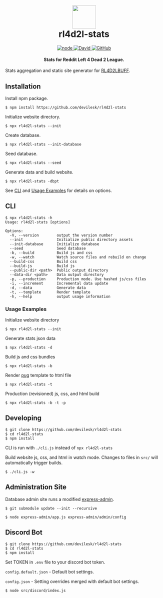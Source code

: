 <h1 align="center">
    <img width="75" src="https://github.com/devilesk/rl4d2l-stats/raw/master/src/public/img/cowtank.png?raw=true">
    <br>
    rl4d2l-stats
</h1>

<p align="center">
    <a href="https://nodejs.org">
        <img alt="node" src="https://img.shields.io/badge/node-%3E%3D%208.10.0-brightgreen.svg">
    </a>
    <a href="https://david-dm.org/devilesk/rl4d2l-stats">
        <img alt="David" src="https://img.shields.io/david/devilesk/rl4d2l-stats.svg">
    </a>
    <a href="LICENSE">
        <img alt="GitHub" src="https://img.shields.io/github/license/devilesk/rl4d2l-stats.svg">
    </a>
</p>
<h4 align="center">Stats for Reddit Left 4 Dead 2 League.</h4>

Stats aggregation and static site generator for [RL4D2LBUFF](http://stats.rl4d2l.xyz).

## Installation

Install npm package.
```
$ npm install https://github.com/devilesk/rl4d2l-stats
```

Initialize website directory.
```
$ npx rl4d2l-stats --init
```

Create database.
```
$ npx rl4d2l-stats --init-database
```

Seed database.
```
$ npx rl4d2l-stats --seed
```

Generate data and build website.
```
$ npx rl4d2l-stats -dbpt
```

See [CLI](#cli) and [Usage Examples](#usage-examples) for details on options.

## CLI

```
$ npx rl4d2l-stats -h
Usage: rl4d2l-stats [options]

Options:
  -V, --version        output the version number
  --init               Initialize public directory assets
  --init-database      Initialize database
  --seed               Seed database
  -b, --build          Build js and css
  -w, --watch          Watch source files and rebuild on change
  --build-css          Build css
  --build-js           Build js
  --public-dir <path>  Public output directory
  --data-dir <path>    Data output directory
  -p, --production     Production mode. Use hashed js/css files
  -i, --increment      Incremental data update
  -d, --data           Generate data
  -t, --template       Render template
  -h, --help           output usage information
```

### Usage Examples

Initialize website directory
```
$ npx rl4d2l-stats --init
```

Generate stats json data
```
$ npx rl4d2l-stats -d
```

Build js and css bundles
```
$ npx rl4d2l-stats -b
```

Render [pug](https://github.com/pugjs/pug) template to html file
```
$ npx rl4d2l-stats -t
```

Production (revisioned) js, css, and html build
```
$ npx rl4d2l-stats -b -t -p
```

## Developing

```
$ git clone https://github.com/devilesk/rl4d2l-stats
$ cd rl4d2l-stats
$ npm install
```

CLI is run with `./cli.js` instead of `npx rl4d2l-stats`

Build website js, css, and html in watch mode. Changes to files in `src/` will automatically trigger builds.
```
$ ./cli.js -w
```

## Administration Site

Database admin site runs a modified [express-admin](https://github.com/devilesk/rl4d2l-express-admin).

```
$ git submodule update --init --recursive

$ node express-admin/app.js express-admin/admin/config
```

## Discord Bot

```
$ git clone https://github.com/devilesk/rl4d2l-stats
$ cd rl4d2l-stats
$ npm install
```

Set TOKEN in `.env` file to your discord bot token.

`config.default.json` - Default bot settings.

`config.json` - Setting overrides merged with default bot settings.

```
$ node src/discord/index.js
```
